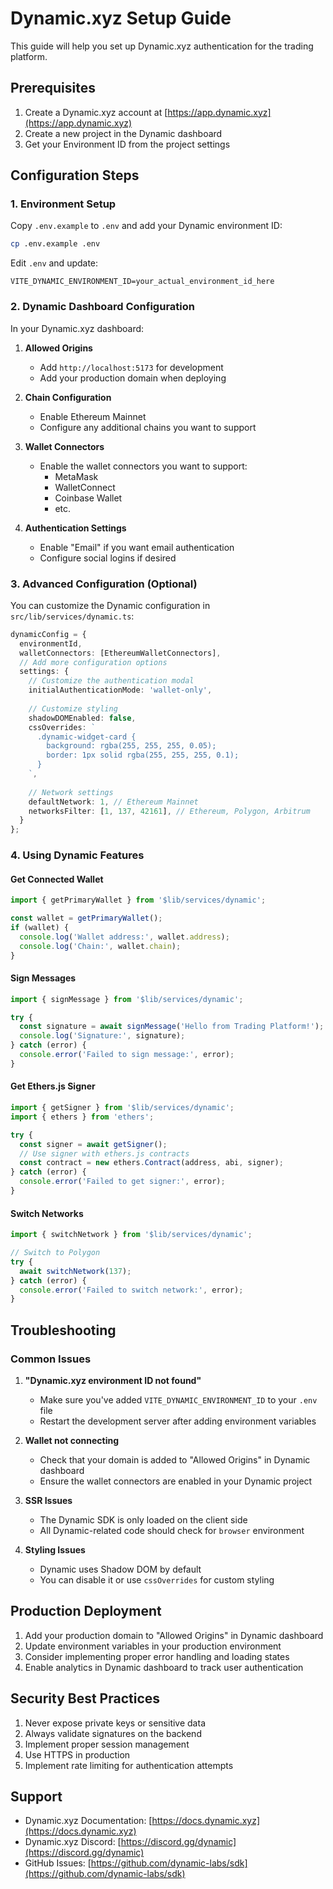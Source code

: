 # Dynamic.xyz Setup Guide

This guide will help you set up Dynamic.xyz authentication for the trading platform.

## Prerequisites

1. Create a Dynamic.xyz account at [https://app.dynamic.xyz](https://app.dynamic.xyz)
2. Create a new project in the Dynamic dashboard
3. Get your Environment ID from the project settings

## Configuration Steps

### 1. Environment Setup

Copy `.env.example` to `.env` and add your Dynamic environment ID:

```bash
cp .env.example .env
```

Edit `.env` and update:
```env
VITE_DYNAMIC_ENVIRONMENT_ID=your_actual_environment_id_here
```

### 2. Dynamic Dashboard Configuration

In your Dynamic.xyz dashboard:

1. **Allowed Origins**
   - Add `http://localhost:5173` for development
   - Add your production domain when deploying

2. **Chain Configuration**
   - Enable Ethereum Mainnet
   - Configure any additional chains you want to support

3. **Wallet Connectors**
   - Enable the wallet connectors you want to support:
     - MetaMask
     - WalletConnect
     - Coinbase Wallet
     - etc.

4. **Authentication Settings**
   - Enable "Email" if you want email authentication
   - Configure social logins if desired

### 3. Advanced Configuration (Optional)

You can customize the Dynamic configuration in `src/lib/services/dynamic.ts`:

```typescript
dynamicConfig = {
  environmentId,
  walletConnectors: [EthereumWalletConnectors],
  // Add more configuration options
  settings: {
    // Customize the authentication modal
    initialAuthenticationMode: 'wallet-only',
    
    // Customize styling
    shadowDOMEnabled: false,
    cssOverrides: `
      .dynamic-widget-card {
        background: rgba(255, 255, 255, 0.05);
        border: 1px solid rgba(255, 255, 255, 0.1);
      }
    `,
    
    // Network settings
    defaultNetwork: 1, // Ethereum Mainnet
    networksFilter: [1, 137, 42161], // Ethereum, Polygon, Arbitrum
  }
};
```

### 4. Using Dynamic Features

#### Get Connected Wallet
```typescript
import { getPrimaryWallet } from '$lib/services/dynamic';

const wallet = getPrimaryWallet();
if (wallet) {
  console.log('Wallet address:', wallet.address);
  console.log('Chain:', wallet.chain);
}
```

#### Sign Messages
```typescript
import { signMessage } from '$lib/services/dynamic';

try {
  const signature = await signMessage('Hello from Trading Platform!');
  console.log('Signature:', signature);
} catch (error) {
  console.error('Failed to sign message:', error);
}
```

#### Get Ethers.js Signer
```typescript
import { getSigner } from '$lib/services/dynamic';
import { ethers } from 'ethers';

try {
  const signer = await getSigner();
  // Use signer with ethers.js contracts
  const contract = new ethers.Contract(address, abi, signer);
} catch (error) {
  console.error('Failed to get signer:', error);
}
```

#### Switch Networks
```typescript
import { switchNetwork } from '$lib/services/dynamic';

// Switch to Polygon
try {
  await switchNetwork(137);
} catch (error) {
  console.error('Failed to switch network:', error);
}
```

## Troubleshooting

### Common Issues

1. **"Dynamic.xyz environment ID not found"**
   - Make sure you've added `VITE_DYNAMIC_ENVIRONMENT_ID` to your `.env` file
   - Restart the development server after adding environment variables

2. **Wallet not connecting**
   - Check that your domain is added to "Allowed Origins" in Dynamic dashboard
   - Ensure the wallet connectors are enabled in your Dynamic project

3. **SSR Issues**
   - The Dynamic SDK is only loaded on the client side
   - All Dynamic-related code should check for `browser` environment

4. **Styling Issues**
   - Dynamic uses Shadow DOM by default
   - You can disable it or use `cssOverrides` for custom styling

## Production Deployment

1. Add your production domain to "Allowed Origins" in Dynamic dashboard
2. Update environment variables in your production environment
3. Consider implementing proper error handling and loading states
4. Enable analytics in Dynamic dashboard to track user authentication

## Security Best Practices

1. Never expose private keys or sensitive data
2. Always validate signatures on the backend
3. Implement proper session management
4. Use HTTPS in production
5. Implement rate limiting for authentication attempts

## Support

- Dynamic.xyz Documentation: [https://docs.dynamic.xyz](https://docs.dynamic.xyz)
- Dynamic.xyz Discord: [https://discord.gg/dynamic](https://discord.gg/dynamic)
- GitHub Issues: [https://github.com/dynamic-labs/sdk](https://github.com/dynamic-labs/sdk)